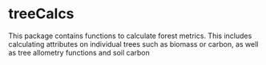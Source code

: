 # treeCalcs

This package contains functions to calculate forest metrics. This includes calculating attributes on individual trees such as biomass or carbon, as well as tree allometry functions and soil carbon
